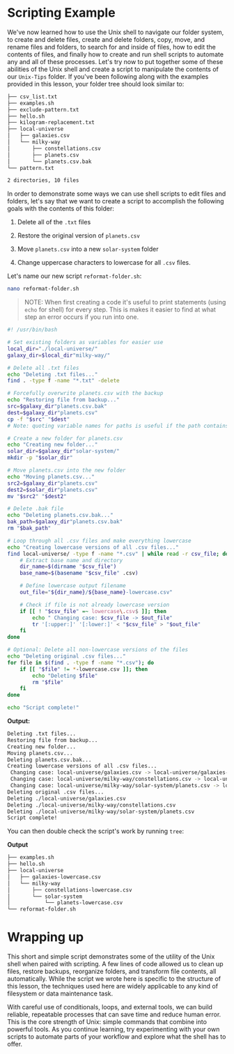 # Scripting Example
We've now learned how to use the Unix shell to navigate our folder system, to create and delete files, create and delete folders, copy, move, and rename files and folders, to search for and inside of files, how to edit the contents of files, and finally how to create and run shell scripts to automate any and all of these processes. Let's try now to put together some of these abilities of the Unix shell and create a script to manipulate the contents of our `Unix-Tips` folder. If you've been following along with the examples provided in this lesson, your folder tree should look similar to:
```bash
├── csv_list.txt
├── examples.sh
├── exclude-pattern.txt
├── hello.sh
├── kilogram-replacement.txt
├── local-universe
│   ├── galaxies.csv
│   └── milky-way
│       ├── constellations.csv
│       ├── planets.csv
│       └── planets.csv.bak
└── pattern.txt

2 directories, 10 files
```
In order to demonstrate some ways we can use shell scripts to edit files and folders, let's say that we want to create a script to accomplish the following goals with the contents of this folder:

1. Delete all of the `.txt` files

2. Restore the original version of `planets.csv`

3. Move `planets.csv` into a new `solar-system` folder

4. Change uppercase characters to lowercase for all `.csv` files.

Let's name our new script `reformat-folder.sh`:
```bash
nano reformat-folder.sh
```
>NOTE: When first creating a code it's useful to print statements (using `echo` for shell) for every step. This is makes it easier to find at what step an error occurs if you run into one.
```bash
#! /usr/bin/bash

# Set existing folders as variables for easier use
local_dir="./local-universe/"
galaxy_dir=$local_dir"milky-way/"

# Delete all .txt files
echo "Deleting .txt files..."
find . -type f -name "*.txt" -delete

# Forcefully overwrite planets.csv with the backup
echo "Restoring file from backup..."
src=$galaxy_dir"planets.csv.bak"
dest=$galaxy_dir"planets.csv"
cp -f "$src" "$dest"
# Note: quoting variable names for paths is useful if the path contains spaces

# Create a new folder for planets.csv
echo "Creating new folder..."
solar_dir=$galaxy_dir"solar-system/"
mkdir -p "$solar_dir"

# Move planets.csv into the new folder
echo "Moving planets.csv..."
src2=$galaxy_dir"planets.csv"
dest2=$solar_dir"planets.csv"
mv "$src2" "$dest2"

# Delete .bak file
echo "Deleting planets.csv.bak..."
bak_path=$galaxy_dir"planets.csv.bak"
rm "$bak_path"

# Loop through all .csv files and make everything lowercase
echo "Creating lowercase versions of all .csv files..."
find local-universe/ -type f -name "*.csv" | while read -r csv_file; do
    # Extract base name and directory
    dir_name=$(dirname "$csv_file")
    base_name=$(basename "$csv_file" .csv)

    # Define lowercase output filename
    out_file="${dir_name}/${base_name}-lowercase.csv"

    # Check if file is not already lowercase version
    if [[ ! "$csv_file" =~ lowercase\.csv$ ]]; then
        echo " Changing case: $csv_file -> $out_file"
        tr '[:upper:]' '[:lower:]' < "$csv_file" > "$out_file"
    fi
done

# Optional: Delete all non-lowercase versions of the files
echo "Deleting original .csv files..."
for file in $(find . -type f -name "*.csv"); do
    if [[ "$file" != *-lowercase.csv ]]; then
        echo "Deleting $file"
        rm "$file"
    fi
done

echo "Script complete!"
```
**Output:**
```bash
Deleting .txt files...
Restoring file from backup...
Creating new folder...
Moving planets.csv...
Deleting planets.csv.bak...
Creating lowercase versions of all .csv files...
 Changing case: local-universe/galaxies.csv -> local-universe/galaxies-lowercase.csv
 Changing case: local-universe/milky-way/constellations.csv -> local-universe/milky-way/constellations-lowercase.csv
 Changing case: local-universe/milky-way/solar-system/planets.csv -> local-universe/milky-way/solar-system/planets-lowercase.csv
Deleting original .csv files...
Deleting ./local-universe/galaxies.csv
Deleting ./local-universe/milky-way/constellations.csv
Deleting ./local-universe/milky-way/solar-system/planets.csv
Script complete!
```
You can then double check the script's work by running `tree`:

**Output**
```bash
├── examples.sh
├── hello.sh
├── local-universe
│   ├── galaxies-lowercase.csv
│   └── milky-way
│       ├── constellations-lowercase.csv
│       └── solar-system
│           └── planets-lowercase.csv
└── reformat-folder.sh
```
# Wrapping up
This short and simple script demonstrates some of the utility of the Unix shell when paired with scripting. A few lines of code allowed us to clean up files, restore backups, reorganize folders, and transform file contents, all automatically. While the script we wrote here is specific to the structure of this lesson, the techniques used here are widely applicable to any kind of filesystem or data maintenance task.

With careful use of conditionals, loops, and external tools, we can build reliable, repeatable processes that can save time and reduce human error. This is the core strength of Unix: simple commands that combine into powerful tools. As you continue learning, try experimenting with your own scripts to automate parts of your workflow and explore what the shell has to offer.